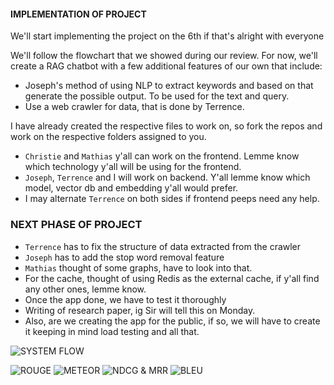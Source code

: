 #### IMPLEMENTATION OF PROJECT   
We'll start implementing the project on the 6th if that's alright with everyone 

We'll follow the flowchart that we showed during our review.
For now, we'll create a RAG chatbot with a few additional features of our own that include:
- Joseph's method of using NLP to extract keywords and based on that generate the possible output.  To be used for the text and query.
- Use a web crawler for data, that is done by Terrence.  

I have already created the respective files to work on, so fork the repos and work on the respective folders assigned to you.
- `Christie` and `Mathias` y'all can work on the frontend. Lemme know which technology y'all will be using for the frontend.
- `Joseph`, `Terrence` and I will work on backend. Y'all lemme know which model, vector db and embedding y'all would prefer. 
- I may alternate `Terrence` on both sides if frontend peeps need any help. 

### NEXT PHASE OF PROJECT 
- `Terrence` has to fix the structure of data extracted from the crawler
- `Joseph` has to add the stop word removal feature
- `Mathias` thought of some graphs, have to look into that.
- For the cache, thought of using Redis as the external cache, if y'all find any other ones, lemme know.
- Once the app done, we have to test it thoroughly
- Writing of research paper, ig Sir will tell this on Monday.
- Also, are we creating the app for the public, if so, we will have to create it keeping in mind load testing and all that.
  
 
![SYSTEM FLOW](diagram-export-4-12-2024-11_57_55-pm.png) 


![ROUGE](https://huggingface.co/spaces/evaluate-metric/rouge)
![METEOR](https://huggingface.co/spaces/evaluate-metric/meteor)
![NDCG & MRR](https://blog.stackademic.com/ndcg-vs-mrr-ranking-metrics-for-information-retrieval-in-rags-2061b04298a6)
![BLEU](https://huggingface.co/spaces/evaluate-metric/bleu)

